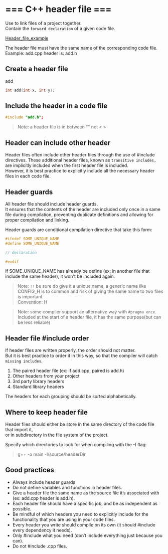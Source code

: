 # === C++ header file ===

Use to link files of a project together.  
Contain the `forward declaration` of a given code file.

[Header_file_example](Header_file_example)

The header file must have the same name of the corresponding code file.  
Example: add.cpp header is: add.h

## Create a header file

add

```cpp
int add(int x, int y);
```

## Include the header in a code file

```cpp
#include "add.h";
```
>Note: a header file is in between "" not < >

## Header can include other header

Header files often include other header files through the use of #include directives. 
These additional header files, known as `transitive includes,` are implicitly included when the first header file is included.  
However, it is best practice to explicitly include all the necessary header files in each code file.

## Header guards

All header file should include header guards.   
It ensures that the contents of the header are included only once in a same file during compilation, preventing duplicate definitions and allowing for proper compilation and linking.

Header guards are conditional compilation directive that take this form:

```cpp
#ifndef SOME_UNIQUE_NAME
#define SOME_UNIQUE_NAME

// declaration

#endif
```
If SOME_UNIQUE_NAME has already be define (ex: in another file that include the same header), it won't be included again.
>Note: `!!` be sure do give it a unique name, a generic name like CONFIG_H is to common and risk of giving the same name to two files is important.  
> Convention: <PROJECT><PATH or RANDOM_NUM or CREATION_DATE>H

>Note: some compiler support an alternative way with `#pragma once`. Included at the start of a header file, it has the same purpose(but can be less reliable)

## Header file #include order

If header files are written properly, the order should not matter.  
But it is best practice to order it in this way, so that the compiler will catch `missing includes`.

1.   The paired header file (ex: if add.cpp, paired is add.h)
2.   Other headers from your project
3.   3rd party library headers
4.   Standard library headers

The headers for each grouping should be sorted alphabetically.

## Where to keep header file

Header files should either be store in the same directory of the code file that import it,  
or in subdirectory in the file system of the project.

Specify which directories to look for when compiling with the -I flag:
> g++ -o main -I/source/headerDir

## Good practices
- Always include header guards
- Do not define variables and functions in header files.
- Give a header file the same name as the source file it’s associated with (ex: add.cpp header is add.h).
- Each header file should have a specific job, and be as independent as possible.
- Be mindful of which headers you need to explicitly include for the functionality that you are using in your code files.
- Every header you write should compile on its own (it should #include every dependency it needs).
- Only #include what you need (don’t include everything just because you can).
- Do not #include .cpp files.

